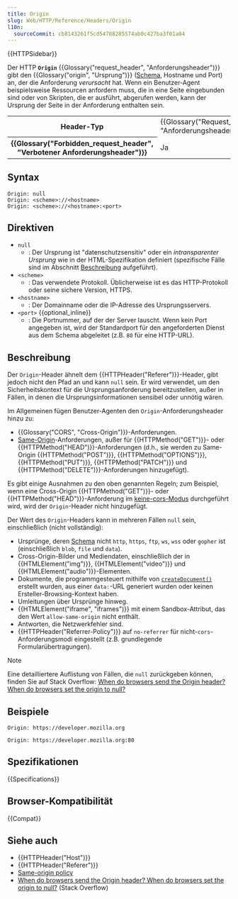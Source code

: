 ```yaml
---
title: Origin
slug: Web/HTTP/Reference/Headers/Origin
l10n:
  sourceCommit: cb8143261f5cd54788285574ab0c427ba3f01a04
---
```


{{HTTPSidebar}}

Der HTTP **`Origin`** {{Glossary("request_header", "Anforderungsheader")}} gibt den {{Glossary("origin", "Ursprung")}} ([Schema](/de/docs/Web/URI/Reference/Schemes), Hostname und Port) an, der die Anforderung _verursacht_ hat.
Wenn ein Benutzer-Agent beispielsweise Ressourcen anfordern muss, die in eine Seite eingebunden sind oder von Skripten, die er ausführt, abgerufen werden, kann der Ursprung der Seite in der Anforderung enthalten sein.

<table class="properties">
  <tbody>
    <tr>
      <th scope="row">Header-Typ</th>
      <td>{{Glossary("Request_header", "Anforderungsheader")}}</td>
    </tr>
    <tr>
      <th scope="row">{{Glossary("Forbidden_request_header", "Verbotener Anforderungsheader")}}</th>
      <td>Ja</td>
    </tr>
  </tbody>
</table>

## Syntax

```http
Origin: null
Origin: <scheme>://<hostname>
Origin: <scheme>://<hostname>:<port>
```

## Direktiven

- `null`
  - : Der Ursprung ist "datenschutzsensitiv" oder ein _intransparenter Ursprung_ wie in der HTML-Spezifikation definiert (spezifische Fälle sind im Abschnitt [Beschreibung](#beschreibung) aufgeführt).
- `<scheme>`
  - : Das verwendete Protokoll.
    Üblicherweise ist es das HTTP-Protokoll oder seine sichere Version, HTTPS.
- `<hostname>`
  - : Der Domainname oder die IP-Adresse des Ursprungsservers.
- `<port>` {{optional_inline}}
  - : Die Portnummer, auf der der Server lauscht.
    Wenn kein Port angegeben ist, wird der Standardport für den angeforderten Dienst aus dem Schema abgeleitet (z.B. `80` für eine HTTP-URL).

## Beschreibung

Der `Origin`-Header ähnelt dem {{HTTPHeader("Referer")}}-Header, gibt jedoch nicht den Pfad an und kann `null` sein.
Er wird verwendet, um den Sicherheitskontext für die Ursprungsanforderung bereitzustellen, außer in Fällen, in denen die Ursprungsinformationen sensibel oder unnötig wären.

Im Allgemeinen fügen Benutzer-Agenten den `Origin`-Anforderungsheader hinzu zu:

- {{Glossary("CORS", "Cross-Origin")}}-Anforderungen.
- [Same-Origin](/de/docs/Web/Security/Same-origin_policy)-Anforderungen, außer für {{HTTPMethod("GET")}}- oder {{HTTPMethod("HEAD")}}-Anforderungen (d.h., sie werden zu Same-Origin {{HTTPMethod("POST")}}, {{HTTPMethod("OPTIONS")}}, {{HTTPMethod("PUT")}}, {{HTTPMethod("PATCH")}} und {{HTTPMethod("DELETE")}}-Anforderungen hinzugefügt).

Es gibt einige Ausnahmen zu den oben genannten Regeln; zum Beispiel, wenn eine Cross-Origin {{HTTPMethod("GET")}}- oder {{HTTPMethod("HEAD")}}-Anforderung im [keine-cors-Modus](/de/docs/Web/API/Request/mode#value) durchgeführt wird, wird der `Origin`-Header nicht hinzugefügt.

Der Wert des `Origin`-Headers kann in mehreren Fällen `null` sein, einschließlich (nicht vollständig):

- Ursprünge, deren [Schema](/de/docs/Web/URI/Reference/Schemes) nicht `http`, `https`, `ftp`, `ws`, `wss` oder `gopher` ist (einschließlich `blob`, `file` und `data`).
- Cross-Origin-Bilder und Mediendaten, einschließlich der in {{HTMLElement("img")}}, {{HTMLElement("video")}} und {{HTMLElement("audio")}}-Elementen.
- Dokumente, die programmgesteuert mithilfe von [`createDocument()`](/de/docs/Web/API/DOMImplementation/createDocument) erstellt wurden, aus einer `data:`-URL generiert wurden oder keinen Ersteller-Browsing-Kontext haben.
- Umleitungen über Ursprünge hinweg.
- {{HTMLElement("iframe", "iframes")}} mit einem Sandbox-Attribut, das den Wert `allow-same-origin` nicht enthält.
- Antworten, die Netzwerkfehler sind.
- {{HTTPHeader("Referrer-Policy")}} auf `no-referrer` für nicht-`cors`-Anforderungsmodi eingestellt (z.B. grundlegende Formularübertragungen).

> [!NOTE]
> Eine detailliertere Auflistung von Fällen, die `null` zurückgeben können, finden Sie auf Stack Overflow: [When do browsers send the Origin header? When do browsers set the origin to null?](https://stackoverflow.com/questions/42239643/when-do-browsers-send-the-origin-header-when-do-browsers-set-the-origin-to-null/42242802)

## Beispiele

```http
Origin: https://developer.mozilla.org
```

```http
Origin: https://developer.mozilla.org:80
```

## Spezifikationen

{{Specifications}}

## Browser-Kompatibilität

{{Compat}}

## Siehe auch

- {{HTTPHeader("Host")}}
- {{HTTPHeader("Referer")}}
- [Same-origin policy](/de/docs/Web/Security/Same-origin_policy)
- [When do browsers send the Origin header? When do browsers set the origin to null?](https://stackoverflow.com/questions/42239643/when-do-browsers-send-the-origin-header-when-do-browsers-set-the-origin-to-null/42242802) (Stack Overflow)
